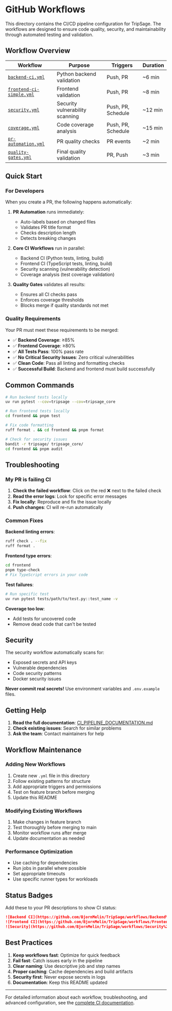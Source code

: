 # GitHub Workflows

This directory contains the CI/CD pipeline configuration for TripSage. The workflows are designed to ensure code quality, security, and maintainability through automated testing and validation.

## Workflow Overview

| Workflow | Purpose | Triggers | Duration |
|----------|---------|----------|----------|
| [`backend-ci.yml`](./backend-ci.yml) | Python backend validation | Push, PR | ~6 min |
| [`frontend-ci-simple.yml`](./frontend-ci-simple.yml) | Frontend validation | Push, PR | ~8 min |
| [`security.yml`](./security.yml) | Security vulnerability scanning | Push, PR, Schedule | ~12 min |
| [`coverage.yml`](./coverage.yml) | Code coverage analysis | Push, PR, Schedule | ~15 min |
| [`pr-automation.yml`](./pr-automation.yml) | PR quality checks | PR events | ~2 min |
| [`quality-gates.yml`](./quality-gates.yml) | Final quality validation | PR, Push | ~3 min |

## Quick Start

### For Developers

When you create a PR, the following happens automatically:

1. **PR Automation** runs immediately:
   - Auto-labels based on changed files
   - Validates PR title format
   - Checks description length
   - Detects breaking changes

2. **Core CI Workflows** run in parallel:
   - Backend CI (Python tests, linting, build)
   - Frontend CI (TypeScript tests, linting, build)
   - Security scanning (vulnerability detection)
   - Coverage analysis (test coverage validation)

3. **Quality Gates** validates all results:
   - Ensures all CI checks pass
   - Enforces coverage thresholds
   - Blocks merge if quality standards not met

### Quality Requirements

Your PR must meet these requirements to be merged:

- ✅ **Backend Coverage**: ≥85%
- ✅ **Frontend Coverage**: ≥80%
- ✅ **All Tests Pass**: 100% pass rate
- ✅ **No Critical Security Issues**: Zero critical vulnerabilities
- ✅ **Clean Code**: Pass all linting and formatting checks
- ✅ **Successful Build**: Backend and frontend must build successfully

## Common Commands

```bash
# Run backend tests locally
uv run pytest --cov=tripsage --cov=tripsage_core

# Run frontend tests locally
cd frontend && pnpm test

# Fix code formatting
ruff format . && cd frontend && pnpm format

# Check for security issues
bandit -r tripsage/ tripsage_core/
cd frontend && pnpm audit
```

## Troubleshooting

### My PR is failing CI

1. **Check the failed workflow**: Click on the red ❌ next to the failed check
2. **Read the error logs**: Look for specific error messages
3. **Fix locally**: Reproduce and fix the issue locally
4. **Push changes**: CI will re-run automatically

### Common Fixes

**Backend linting errors**:
```bash
ruff check . --fix
ruff format .
```

**Frontend type errors**:
```bash
cd frontend
pnpm type-check
# Fix TypeScript errors in your code
```

**Test failures**:
```bash
# Run specific test
uv run pytest tests/path/to/test.py::test_name -v
```

**Coverage too low**:
- Add tests for uncovered code
- Remove dead code that can't be tested

## Security

The security workflow automatically scans for:
- Exposed secrets and API keys
- Vulnerable dependencies
- Code security patterns
- Docker security issues

**Never commit real secrets!** Use environment variables and `.env.example` files.

## Getting Help

1. **Read the full documentation**: [CI_PIPELINE_DOCUMENTATION.md](../CI_PIPELINE_DOCUMENTATION.md)
2. **Check existing issues**: Search for similar problems
3. **Ask the team**: Contact maintainers for help

## Workflow Maintenance

### Adding New Workflows

1. Create new `.yml` file in this directory
2. Follow existing patterns for structure
3. Add appropriate triggers and permissions
4. Test on feature branch before merging
5. Update this README

### Modifying Existing Workflows

1. Make changes in feature branch
2. Test thoroughly before merging to main
3. Monitor workflow runs after merge
4. Update documentation as needed

### Performance Optimization

- Use caching for dependencies
- Run jobs in parallel where possible
- Set appropriate timeouts
- Use specific runner types for workloads

## Status Badges

Add these to your PR descriptions to show CI status:

```markdown
![Backend CI](https://github.com/BjornMelin/TripSage/workflows/Backend%20CI/badge.svg)
![Frontend CI](https://github.com/BjornMelin/TripSage/workflows/Frontend%20CI/badge.svg)
![Security](https://github.com/BjornMelin/TripSage/workflows/Security%20Scanning/badge.svg)
```

## Best Practices

1. **Keep workflows fast**: Optimize for quick feedback
2. **Fail fast**: Catch issues early in the pipeline
3. **Clear naming**: Use descriptive job and step names
4. **Proper caching**: Cache dependencies and build artifacts
5. **Security first**: Never expose secrets in logs
6. **Documentation**: Keep this README updated

---

For detailed information about each workflow, troubleshooting, and advanced configuration, see the [complete CI documentation](../CI_PIPELINE_DOCUMENTATION.md).